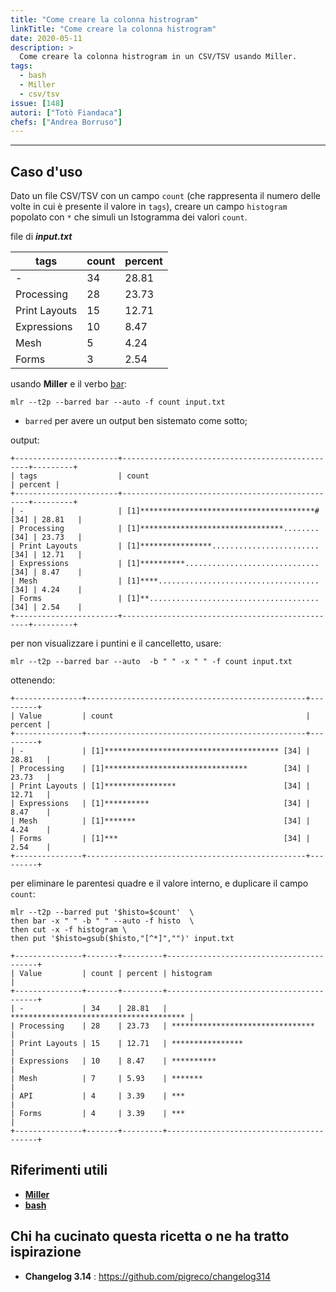 ```yaml
---
title: "Come creare la colonna histrogram"
linkTitle: "Come creare la colonna histrogram"
date: 2020-05-11
description: >
  Come creare la colonna histrogram in un CSV/TSV usando Miller.
tags:
  - bash
  - Miller
  - csv/tsv
issue: [148]
autori: ["Totò Fiandaca"]
chefs: ["Andrea Borruso"]
---
```


---

## Caso d'uso

Dato un file CSV/TSV con un campo `count` (che rappresenta il numero delle volte in cui è presente il valore in `tags`), creare un campo `histogram` popolato con `*` che simuli un Istogramma dei valori `count`.

file di _**input.txt**_

| tags                  | count | percent |
| --------------------- | ----- | ------- |
| -                     | 34    | 28.81   |
| Processing            | 28    | 23.73   |
| Print Layouts         | 15    | 12.71   |
| Expressions           | 10    | 8.47    |
| Mesh                  | 5     | 4.24    | 
| Forms                 | 3     | 2.54    | 

usando **Miller** e il verbo [bar](http://johnkerl.org/miller/doc/reference-verbs.html#bar):

```
mlr --t2p --barred bar --auto -f count input.txt
```

- `barred` per avere un output ben sistemato come sotto;


output:

```
+-----------------------+-------------------------------------------------+---------+
| tags                  | count                                           | percent |
+-----------------------+-------------------------------------------------+---------+
| -                     | [1]***************************************#[34] | 28.81   |
| Processing            | [1]********************************........[34] | 23.73   |
| Print Layouts         | [1]****************........................[34] | 12.71   |
| Expressions           | [1]**********..............................[34] | 8.47    |
| Mesh                  | [1]****....................................[34] | 4.24    |
| Forms                 | [1]**......................................[34] | 2.54    |
+-----------------------+-------------------------------------------------+---------+
```

per non visualizzare i puntini e il cancelletto, usare:

```
mlr --t2p --barred bar --auto  -b " " -x " " -f count input.txt
```

ottenendo:

```
+---------------+-------------------------------------------------+---------+
| Value         | count                                           | percent |
+---------------+-------------------------------------------------+---------+
| -             | [1]*************************************** [34] | 28.81   |
| Processing    | [1]********************************        [34] | 23.73   |
| Print Layouts | [1]****************                        [34] | 12.71   |
| Expressions   | [1]**********                              [34] | 8.47    |
| Mesh          | [1]*******                                 [34] | 4.24    |
| Forms         | [1]***                                     [34] | 2.54    |
+---------------+-------------------------------------------------+---------+
```

per eliminare le parentesi quadre e il valore interno, e duplicare il campo `count`:

```
mlr --t2p --barred put '$histo=$count'  \ 
then bar -x " " -b " " --auto -f histo  \ 
then cut -x -f histogram \ 
then put '$histo=gsub($histo,"[^*]","")' input.txt
```

```
+---------------+-------+---------+-----------------------------------------+
| Value         | count | percent | histogram                               |
+---------------+-------+---------+-----------------------------------------+
| -             | 34    | 28.81   | *************************************** |
| Processing    | 28    | 23.73   | ********************************        |
| Print Layouts | 15    | 12.71   | ****************                        |
| Expressions   | 10    | 8.47    | **********                              |
| Mesh          | 7     | 5.93    | *******                                 |
| API           | 4     | 3.39    | ***                                     |
| Forms         | 4     | 3.39    | ***                                     |
+---------------+-------+---------+-----------------------------------------+
```

## Riferimenti utili

- [**Miller**](http://johnkerl.org/miller/doc/reference.html)
- [**bash**](https://it.wikipedia.org/wiki/Bash)

## Chi ha cucinato questa ricetta o ne ha tratto ispirazione

- **Changelog 3.14** : <https://github.com/pigreco/changelog314>
